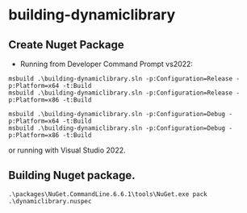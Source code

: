 # building-dynamiclibrary


## Create Nuget Package


- Running from Developer Command Prompt vs2022:
```
msbuild .\building-dynamiclibrary.sln -p:Configuration=Release -p:Platform=x64 -t:Build
msbuild .\building-dynamiclibrary.sln -p:Configuration=Release -p:Platform=x86 -t:Build

msbuild .\building-dynamiclibrary.sln -p:Configuration=Debug -p:Platform=x64 -t:Build
msbuild .\building-dynamiclibrary.sln -p:Configuration=Debug -p:Platform=x86 -t:Build
```
or running with Visual Studio 2022.

## Building Nuget package.

```
.\packages\NuGet.CommandLine.6.6.1\tools\NuGet.exe pack .\dynamiclibrary.nuspec
```